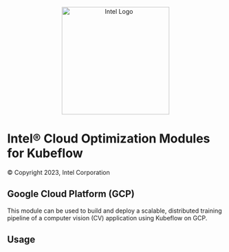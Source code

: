 
<p align="center">
  <img src="https://github.com/intel-innersource/frameworks.ai.infrastructure.kubeflow-intel-gcp-distributed-training-cv/blob/main/images/logo-classicblue-800px.png?raw=true" alt="Intel Logo" width="250"/>
</p>

# Intel® Cloud Optimization Modules for Kubeflow

© Copyright 2023, Intel Corporation

## Google Cloud Platform (GCP)

This module can be used to build and deploy a scalable, distributed training pipeline of a computer vision (CV) application using Kubeflow on GCP.

## Usage